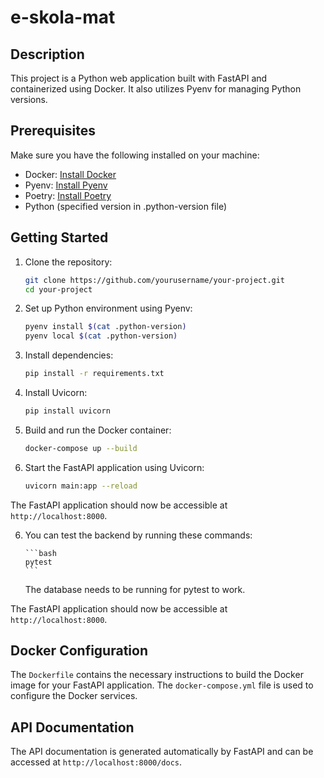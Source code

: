 # e-skola-mat

## Description

This project is a Python web application built with FastAPI and containerized using Docker. It also utilizes Pyenv for managing Python versions.

## Prerequisites

Make sure you have the following installed on your machine:

- Docker: [Install Docker](https://docs.docker.com/get-docker/)
- Pyenv: [Install Pyenv](https://github.com/pyenv/pyenv#installation)
- Poetry: [Install Poetry](https://python-poetry.org/docs/#installation)
- Python (specified version in .python-version file)

## Getting Started

1. Clone the repository:

   ```bash
   git clone https://github.com/yourusername/your-project.git
   cd your-project
   ```

2. Set up Python environment using Pyenv:

   ```bash
   pyenv install $(cat .python-version)
   pyenv local $(cat .python-version)
   ```

3. Install dependencies:

   ```bash
   pip install -r requirements.txt
   ```

4. Install Uvicorn:

   ```bash
   pip install uvicorn
   ```

5. Build and run the Docker container:

   ```bash
   docker-compose up --build
   ```

6. Start the FastAPI application using Uvicorn:

   ```bash
   uvicorn main:app --reload
   ```

The FastAPI application should now be accessible at `http://localhost:8000`.

6.  You can test the backend by running these commands:

        ```bash
        pytest
        ```

    The database needs to be running for pytest to work.

The FastAPI application should now be accessible at `http://localhost:8000`.

## Docker Configuration

The `Dockerfile` contains the necessary instructions to build the Docker image for your FastAPI application. The `docker-compose.yml` file is used to configure the Docker services.

## API Documentation

The API documentation is generated automatically by FastAPI and can be accessed at `http://localhost:8000/docs`.
